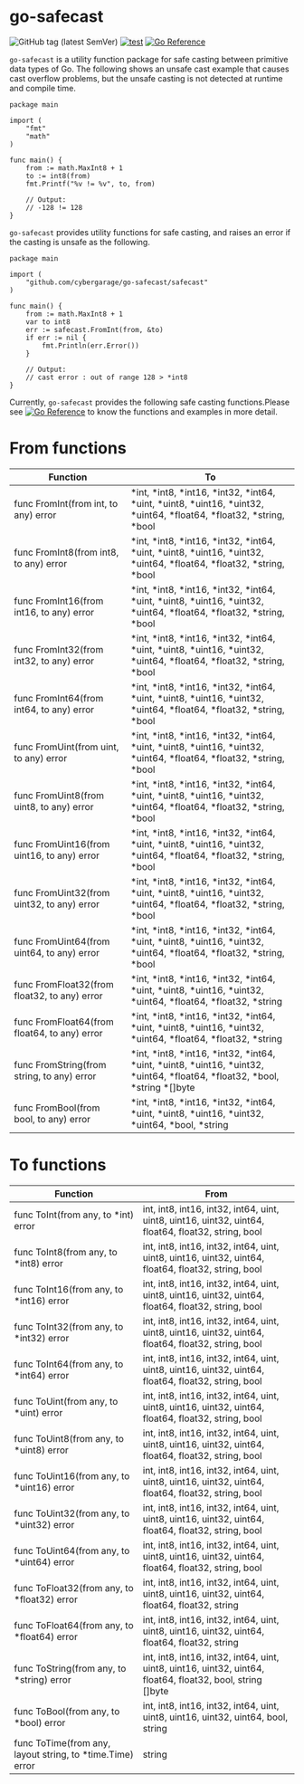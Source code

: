 # go-safecast

![GitHub tag (latest SemVer)](https://img.shields.io/github/v/tag/cybergarage/go-safecast)
[![test](https://github.com/cybergarage/go-safecast/actions/workflows/make.yml/badge.svg)](https://github.com/cybergarage/go-safecast/actions/workflows/make.yml)
[![Go Reference](https://pkg.go.dev/badge/github.com/cybergarage/go-safecast.svg)](https://pkg.go.dev/github.com/cybergarage/go-safecast)

`go-safecast` is a utility function package for safe casting between primitive data types of Go. The following shows an unsafe cast example that causes cast overflow problems, but the unsafe casting is not detected at runtime and compile time.

```
package main

import (
    "fmt"
    "math"
)

func main() {
    from := math.MaxInt8 + 1
    to := int8(from)
    fmt.Printf("%v != %v", to, from)

    // Output:
    // -128 != 128
}
```

`go-safecast` provides utility functions for safe casting, and raises an error if the casting is unsafe as the following.

```
package main

import (
    "github.com/cybergarage/go-safecast/safecast"
)

func main() {
    from := math.MaxInt8 + 1
    var to int8
    err := safecast.FromInt(from, &to)
    if err := nil {
        fmt.Println(err.Error())
    }

    // Output:
    // cast error : out of range 128 > *int8
}
```

Currently, `go-safecast` provides the following safe casting functions.Please see [![Go Reference](https://pkg.go.dev/badge/github.com/cybergarage/go-safecast.svg)](https://pkg.go.dev/github.com/cybergarage/go-safecast) to know the functions and examples in more detail.

# From functions
|Function                                    |To                                                                             |
|--------------------------------------------|-------------------------------------------------------------------------------|
|func FromInt(from int, to any) error      | *int, *int8, *int16, *int32, *int64, *uint, *uint8, *uint16, *uint32, *uint64, *float64, *float32, *string, *bool |
|func FromInt8(from int8, to any) error      | *int, *int8, *int16, *int32, *int64, *uint, *uint8, *uint16, *uint32, *uint64, *float64, *float32, *string, *bool |
|func FromInt16(from int16, to any) error    | *int, *int8, *int16, *int32, *int64, *uint, *uint8, *uint16, *uint32, *uint64, *float64, *float32, *string, *bool |
|func FromInt32(from int32, to any) error    | *int, *int8, *int16, *int32, *int64, *uint, *uint8, *uint16, *uint32, *uint64, *float64, *float32, *string, *bool |
|func FromInt64(from int64, to any) error    | *int, *int8, *int16, *int32, *int64, *uint, *uint8, *uint16, *uint32, *uint64, *float64, *float32, *string, *bool |
|func FromUint(from uint, to any) error      | *int, *int8, *int16, *int32, *int64, *uint, *uint8, *uint16, *uint32, *uint64, *float64, *float32, *string, *bool |
|func FromUint8(from uint8, to any) error    | *int, *int8, *int16, *int32, *int64, *uint, *uint8, *uint16, *uint32, *uint64, *float64, *float32, *string, *bool |
|func FromUint16(from uint16, to any) error  | *int, *int8, *int16, *int32, *int64, *uint, *uint8, *uint16, *uint32, *uint64, *float64, *float32, *string, *bool |
|func FromUint32(from uint32, to any) error  | *int, *int8, *int16, *int32, *int64, *uint, *uint8, *uint16, *uint32, *uint64, *float64, *float32, *string, *bool |
|func FromUint64(from uint64, to any) error  | *int, *int8, *int16, *int32, *int64, *uint, *uint8, *uint16, *uint32, *uint64, *float64, *float32, *string, *bool |
|func FromFloat32(from float32, to any) error| *int, *int8, *int16, *int32, *int64, *uint, *uint8, *uint16, *uint32, *uint64, *float64, *float32, *string |
|func FromFloat64(from float64, to any) error| *int, *int8, *int16, *int32, *int64, *uint, *uint8, *uint16, *uint32, *uint64, *float64, *float32, *string |
|func FromString(from string, to any) error  | *int, *int8, *int16, *int32, *int64, *uint, *uint8, *uint16, *uint32, *uint64, *float64, *float32, *bool, *string *[]byte |
|func FromBool(from bool, to any) error      | *int, *int8, *int16, *int32, *int64, *uint, *uint8, *uint16, *uint32, *uint64, *bool, *string |

# To functions

|Function                                    |From                                                                            |
|--------------------------------------------|-------------------------------------------------------------------------------|
|func ToInt(from any, to *int) error        | int, int8, int16, int32, int64, uint, uint8, uint16, uint32, uint64, float64, float32, string, bool |
|func ToInt8(from any, to *int8) error      | int, int8, int16, int32, int64, uint, uint8, uint16, uint32, uint64, float64, float32, string, bool |
|func ToInt16(from any, to *int16) error    | int, int8, int16, int32, int64, uint, uint8, uint16, uint32, uint64, float64, float32, string, bool |
|func ToInt32(from any, to *int32) error    | int, int8, int16, int32, int64, uint, uint8, uint16, uint32, uint64, float64, float32, string, bool |
|func ToInt64(from any, to *int64) error    | int, int8, int16, int32, int64, uint, uint8, uint16, uint32, uint64, float64, float32, string, bool |
|func ToUint(from any, to *uint) error      | int, int8, int16, int32, int64, uint, uint8, uint16, uint32, uint64, float64, float32, string, bool |
|func ToUint8(from any, to *uint8) error    | int, int8, int16, int32, int64, uint, uint8, uint16, uint32, uint64, float64, float32, string, bool |
|func ToUint16(from any, to *uint16) error  | int, int8, int16, int32, int64, uint, uint8, uint16, uint32, uint64, float64, float32, string, bool |
|func ToUint32(from any, to *uint32) error  | int, int8, int16, int32, int64, uint, uint8, uint16, uint32, uint64, float64, float32, string, bool |
|func ToUint64(from any, to *uint64) error  | int, int8, int16, int32, int64, uint, uint8, uint16, uint32, uint64, float64, float32, string, bool |
|func ToFloat32(from any, to *float32) error| int, int8, int16, int32, int64, uint, uint8, uint16, uint32, uint64, float64, float32, string |
|func ToFloat64(from any, to *float64) error| int, int8, int16, int32, int64, uint, uint8, uint16, uint32, uint64, float64, float32, string |
|func ToString(from any, to *string) error  | int, int8, int16, int32, int64, uint, uint8, uint16, uint32, uint64, float64, float32, bool, string []byte |
|func ToBool(from any, to *bool) error      | int, int8, int16, int32, int64, uint, uint8, uint16, uint32, uint64, bool, string |
|func ToTime(from any, layout string, to *time.Time) error      | string |
